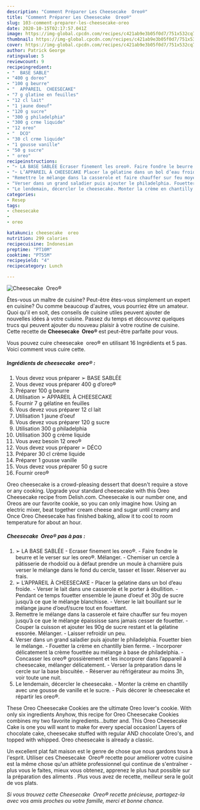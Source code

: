 ```yaml
---
description: "Comment Préparer Les Cheesecake  Oreo®"
title: "Comment Préparer Les Cheesecake  Oreo®"
slug: 103-comment-preparer-les-cheesecake-oreo
date: 2020-10-15T02:17:57.041Z
image: https://img-global.cpcdn.com/recipes/c421ab9e3b05f0d7/751x532cq70/cheesecake-oreo-photo-principale-de-la-recette.jpg
thumbnail: https://img-global.cpcdn.com/recipes/c421ab9e3b05f0d7/751x532cq70/cheesecake-oreo-photo-principale-de-la-recette.jpg
cover: https://img-global.cpcdn.com/recipes/c421ab9e3b05f0d7/751x532cq70/cheesecake-oreo-photo-principale-de-la-recette.jpg
author: Patrick George
ratingvalue: 5
reviewcount: 9
recipeingredient:
- "  BASE SABLE"
- "400 g doreo"
- "100 g beurre"
- "  APPAREIL  CHEESECAKE"
- "7 g glatine en feuilles"
- "12 cl lait"
- "1 jaune doeuf"
- "120 g sucre"
- "300 g philadelphia"
- "300 g crme liquide"
- "12 oreo"
- "  DCO"
- "30 cl crme liquide"
- "1 gousse vanille"
- "50 g sucre"
- " oreo"
recipeinstructions:
- "➢ LA BASE SABLÉE Ecraser finement les oreo®. Faire fondre le beurre et le verser sur les oreo®. Mélanger. Chemiser un cercle à pâtisserie de rhodoïd ou à défaut prendre un moule à charnière puis verser le mélange dans le fond du cercle, tasser et lisser. Réserver au frais."
- "➢ L’APPAREIL À CHEESECAKE Placer la gélatine dans un bol d’eau froide. Verser le lait dans une casserole et le porter à ébullition. Pendant ce temps fouetter ensemble le jaune d’oeuf et 30g de sucre jusqu’à ce que le mélange blanchisse. Verser le lait bouillant sur le mélange jaune d’oeuf/sucre tout en fouettant."
- "Remettre le mélange dans la casserole et faire chauffer sur feu moyen jusqu’à ce que le mélange épaississe sans jamais cesser de fouetter. Couper la cuisson et ajouter les 90g de sucre restant et la gélatine essorée. Mélanger. Laisser refroidir un peu."
- "Verser dans un grand saladier puis ajouter le philadelphia. Fouetter bien le mélange. Fouetter la crème en chantilly bien ferme. Incorporer délicatement la crème fouettée au mélange à base de philadelphia. Concasser les oreo® grossièrement et les incorporer dans l’appareil à cheesecake, mélanger délicatement. Verser la préparation dans le cercle sur la base biscuitée. Réserver au réfrigérateur au moins 3h, voir toute une nuit."
- "Le lendemain, décercler le cheesecake. Monter la crème en chantilly avec une gousse de vanille et le sucre. Puis décorer le cheesecake et répartir les oreo®."
categories:
- Resep
tags:
- cheesecake
- 
- oreo

katakunci: cheesecake  oreo 
nutrition: 299 calories
recipecuisine: Indonesian
preptime: "PT10M"
cooktime: "PT55M"
recipeyield: "4"
recipecategory: Lunch

---
```



![Cheesecake  Oreo®](https://img-global.cpcdn.com/recipes/c421ab9e3b05f0d7/751x532cq70/cheesecake-oreo-photo-principale-de-la-recette.jpg)

Êtes-vous un maître de cuisine? Peut-être êtes-vous simplement un expert en cuisine? Ou comme beaucoup d'autres, vous pourriez être un amateur. Quoi qu'il en soit, des conseils de cuisine utiles peuvent ajouter de nouvelles idées à votre cuisine. Passez du temps et découvrez quelques trucs qui peuvent ajouter du nouveau plaisir à votre routine de cuisine. Cette recette de <strong> Cheesecake  Oreo® </strong> est peut-être parfaite pour vous.

<!--inarticleads1-->

Vous pouvez cuire cheesecake  oreo® en utilisant 16 Ingrédients et 5 pas. Voici comment vous cuire cette.

##### Ingrédients de cheesecake  oreo® :

1. Vous devez vous préparer  ➢ BASE SABLÉE
1. Vous devez vous préparer 400 g d’oreo®
1. Préparer 100 g beurre
1. Utilisation  ➢ APPAREIL À CHEESECAKE
1. Fournir 7 g gélatine en feuilles
1. Vous devez vous préparer 12 cl lait
1. Utilisation 1 jaune d’oeuf
1. Vous devez vous préparer 120 g sucre
1. Utilisation 300 g philadelphia
1. Utilisation 300 g crème liquide
1. Vous avez besoin 12 oreo®
1. Vous devez vous préparer  ➢ DÉCO
1. Préparer 30 cl crème liquide
1. Préparer 1 gousse vanille
1. Vous devez vous préparer 50 g sucre
1. Fournir  oreo®


Oreo cheesecake is a crowd-pleasing dessert that doesn&#39;t require a stove or any cooking. Upgrade your standard cheesecake with this Oreo Cheesecake recipe from Delish.com. Cheesecake is our number one, and Oreos are our favorite cookie, so you can only imagine how. Using an electric mixer, beat together cream cheese and sugar until creamy and Once Oreo Cheesecake has finished baking, allow it to cool to room temperature for about an hour. 

<!--inarticleads2-->

##### Cheesecake  Oreo® pas à pas :

1. ➢ LA BASE SABLÉE - Ecraser finement les oreo®. - Faire fondre le beurre et le verser sur les oreo®. Mélanger. - Chemiser un cercle à pâtisserie de rhodoïd ou à défaut prendre un moule à charnière puis verser le mélange dans le fond du cercle, tasser et lisser. Réserver au frais.
1. ➢ L’APPAREIL À CHEESECAKE - Placer la gélatine dans un bol d’eau froide. - Verser le lait dans une casserole et le porter à ébullition. - Pendant ce temps fouetter ensemble le jaune d’oeuf et 30g de sucre jusqu’à ce que le mélange blanchisse. - Verser le lait bouillant sur le mélange jaune d’oeuf/sucre tout en fouettant.
1. Remettre le mélange dans la casserole et faire chauffer sur feu moyen jusqu’à ce que le mélange épaississe sans jamais cesser de fouetter. - Couper la cuisson et ajouter les 90g de sucre restant et la gélatine essorée. Mélanger. - Laisser refroidir un peu.
1. Verser dans un grand saladier puis ajouter le philadelphia. Fouetter bien le mélange. - Fouetter la crème en chantilly bien ferme. - Incorporer délicatement la crème fouettée au mélange à base de philadelphia. - Concasser les oreo® grossièrement et les incorporer dans l’appareil à cheesecake, mélanger délicatement. - Verser la préparation dans le cercle sur la base biscuitée. - Réserver au réfrigérateur au moins 3h, voir toute une nuit.
1. Le lendemain, décercler le cheesecake. - Monter la crème en chantilly avec une gousse de vanille et le sucre. - Puis décorer le cheesecake et répartir les oreo®.


These Oreo Cheesecake Cookies are the ultimate Oreo lover&#39;s cookie. With only six ingredients Anyhow, this recipe for Oreo Cheesecake Cookies combines my two favorite ingredients…butter and. This Oreo Cheesecake Cake is one you will want to make for every special occasion! Layers of chocolate cake, cheesecake stuffed with regular AND chocolate Oreo&#39;s, and topped with whipped. Oreo cheesecake is already a classic. 

<!--inarticleads1-->

<p>
Un excellent plat fait maison est le genre de chose que nous gardons tous à l'esprit. Utiliser ces Cheesecake  Oreo® recette pour améliorer votre cuisine est la même chose qu'un athlète professionnel qui continue de s'entraîner - plus vous le faites, mieux vous obtenez, apprenez le plus haut possible sur la préparation des aliments . Plus vous avez de recette, meilleur sera le goût de vos plats.
</p>

<p>
<i>Si vous trouvez cette Cheesecake  Oreo® recette précieuse, partagez-la avec vos amis proches ou votre famille, merci et bonne chance.</i>
</p>
